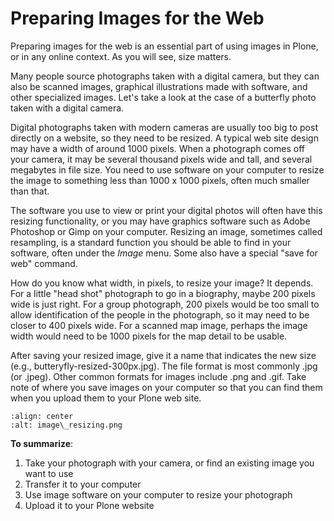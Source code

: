 # Preparing Images for the Web

Preparing images for the web is an essential part of using images in Plone, or in any online context.
As you will see, size matters.

Many people source photographs taken with a digital camera, but they can also be scanned images, graphical illustrations made with software, and other specialized images.
Let's take a look at the case of a butterfly photo taken with a digital camera.

Digital photographs taken with modern cameras are usually too big to post directly on a website, so they need to be resized.
A typical web site design may have a width of around 1000 pixels. When a photograph comes off your camera, it may be several thousand pixels wide and tall, and several megabytes in file size.
You need to use software on your computer to resize the image to something less than 1000 x 1000 pixels, often much smaller than that.

The software you use to view or print your digital photos will often have this resizing functionality, or you may have graphics software such as Adobe Photoshop or Gimp on your computer.
Resizing an image, sometimes called resampling, is a standard function you should be able to find in your software, often under the *Image* menu. Some also have a special "save for web" command.

How do you know what width, in pixels, to resize your image?
It depends.
For a little "head shot" photograph to go in a biography, maybe 200 pixels wide is just right.
For a group photograph, 200 pixels would be too small to allow identification of the people in the photograph, so it may need to be closer to 400 pixels wide.
For a scanned map image, perhaps the image width would need to be 1000 pixels for the map detail to be usable.

After saving your resized image, give it a name that indicates the new size (e.g., butteryfly-resized-300px.jpg).
The file format is most commonly .jpg (or .jpeg). Other common formats for images include .png and .gif.
Take note of where you save images on your computer so that you can find them when you upload them to your Plone web site.

```{figure} image_resizing.png
:align: center
:alt: image\_resizing.png
```

**To summarize**:

1. Take your photograph with your camera, or find an existing image you want to use
2. Transfer it to your computer
3. Use image software on your computer to resize your photograph
4. Upload it to your Plone website
